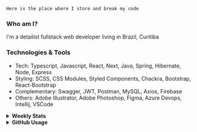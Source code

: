 ```
Here is the place where I store and break my code
```
### Who am I?
I'm a detailist fullstack web developer living in Brazil, Curitiba

### Technologies & Tools
- Tech: Typescript, Javascript, React, Next, Java, Spring, Hibernate, Node, Express
- Styling: SCSS, CSS Modules, Styled Components, Chackra, Bootstrap, React-Bootstrap
- Complementary: Swagger, JWT, Postman, MySQL, Axios, Firebase
- Others: Adobe Illustrator, Adobe Photoshop, Figma, Azure Devops, Intellij, VSCode

<details>
  <summary><b> Weekly Stats</b></summary>
<!--START_SECTION:waka-->

```text
TypeScript       18 hrs 25 mins  ███████████▓░░░░░░░░░░░░░   46.64 %
CSS              8 hrs 56 mins   █████▓░░░░░░░░░░░░░░░░░░░   22.63 %
JavaScript       8 hrs 42 mins   █████▓░░░░░░░░░░░░░░░░░░░   22.02 %
Docker           1 hr 16 mins    ▓░░░░░░░░░░░░░░░░░░░░░░░░   03.24 %
Other            1 hr 6 mins     ▓░░░░░░░░░░░░░░░░░░░░░░░░   02.81 %
```

<!--END_SECTION:waka-->
</details>

<details>
  <summary><b> GitHub Usage</b></summary>
  
[![Top Langs](https://github-readme-stats.vercel.app/api/top-langs/?username=gxlpes&&langs_count=9&layout=compact)](https://github.com/anuraghazra/github-readme-stats)

</details>
